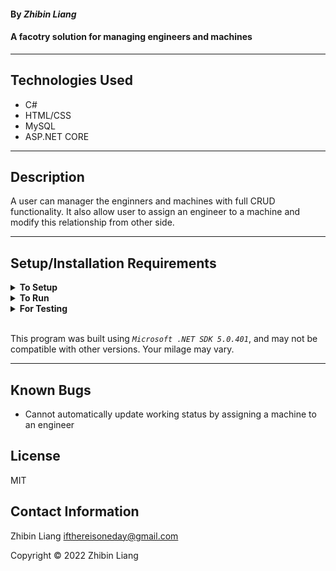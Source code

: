 #### By _**Zhibin Liang**_  

#### A facotry solution for managing engineers and machines

---
## Technologies Used

* C#
* HTML/CSS
* MySQL
* ASP.NET CORE

---
## Description

A user can manager the enginners and machines with full CRUD functionality. It also allow user to assign an engineer to a machine and modify this relationship from other side.

---
## Setup/Installation Requirements

<details>
<summary><strong>To Setup</strong></summary>

* Requires _MySQL_ for the database
* Install _Microsoft .NET SDK_
* Clone the repo
    ```
    $ git clone https://github.com/zbl14/Factory.Solution.git
    ```
</details>

<details>
<summary><strong>To Run</strong></summary>

* Navigate to  
   <pre>Factory.Solution
   ├── <strong>Factory</strong>
   └── Factory.Tests</pre>
* Create ```appsettings.json``` in the directory of _Factory_, and add following to the file with your MySQL username and password
    ```
    {
    "ConnectionStrings": {
        "DefaultConnection": "Server=localhost;Port=3306;database=zhibin_liang;uid=[username];pwd=[password];"
    }
    }
    ```
* Run follwing commands
    ```
    $ dotnet restore
    ```
    ```
    $ dotnet ef database update
    ```
    ```
    $ dotnet run
    ```
</details>

<details>
<summary><strong>For Testing</strong></summary>

* Navigate to  
    <pre>Factory.Solution
    ├── Factory
    └── <strong>Factory.Tests</strong></pre>

    ```
    $ dotnet restore
    ```
    ```
    $ dotnet test
    ```
</details>
<br/>

This program was built using *`Microsoft .NET SDK 5.0.401`*, and may not be compatible with other versions. Your milage may vary.

---
## Known Bugs

* Cannot automatically update working status by assigning a machine to an engineer

## License
MIT

## Contact Information
Zhibin Liang <ifthereisoneday@gmail.com>

Copyright &copy; 2022 Zhibin Liang